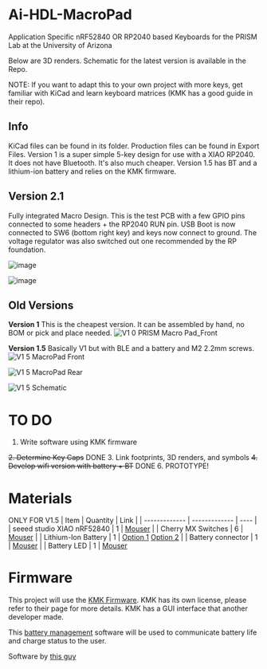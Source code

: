 # Ai-HDL-MacroPad
Application Specific nRF52840 OR RP2040 based Keyboards for the PRISM Lab at the University of Arizona

Below are 3D renders. Schematic for the latest version is available in the Repo.

NOTE: If you want to adapt this to your own project with more keys, get familiar with KiCad and learn keyboard matrices (KMK has a good guide in their repo). 

## Info

KiCad files can be found in its folder. Production files can be found in Export Files. Version 1 is a super simple 5-key design for use with a XIAO RP2040. It does not have Bluetooth. It's also much cheaper. 
Version 1.5 has BT and a lithium-ion battery and relies on the KMK firmware.

## Version 2.1
Fully integrated Macro Design. This is the test PCB with a few GPIO pins connected to some headers + the RP2040 RUN pin. USB Boot is now connected to SW6 (bottom right key) and keys now connect to ground. The voltage regulator was also switched out one recommended by the RP foundation.

![image](https://github.com/user-attachments/assets/35f3860b-f626-47bc-a18d-d1393627ed8c)


![image](https://github.com/user-attachments/assets/0f538f73-ee75-4cbd-8b9e-13c9bf0b029e)




## Old Versions
**Version 1**
This is the cheapest version. It can be assembled by hand, no BOM or pick and place needed.
![V1 0 PRISM Macro Pad_Front](https://github.com/user-attachments/assets/f874fd51-9041-4ddb-8332-def148d5e871)

**Version 1.5**
Basically V1 but with BLE and a battery and M2 2.2mm screws.
![V1 5 MacroPad Front](https://github.com/user-attachments/assets/74f60da3-1517-4a8a-8ceb-e1e1f64ffbd6)

![V1 5 MacroPad Rear](https://github.com/user-attachments/assets/8f847f6d-fa53-45a6-b2bf-48b260a90974)

![V1 5 Schematic](https://github.com/user-attachments/assets/69e37617-77e7-41ba-a750-55ec24ab9309)

# TO DO

1. Write software using KMK firmware

~~2. Determine Key Caps~~ DONE
3. Link footprints, 3D renders, and symbols
~~4. Develop wifi version with battery + BT~~ DONE
6.  PROTOTYPE!


# Materials
ONLY FOR V1.5
| Item  | Quantity | Link |
| ------------- | ------------- | ---- |
| seeed studio XIAO nRF52840  | 1  | [Mouser](https://www.mouser.com/ProductDetail/Seeed-Studio/102010448?qs=Znm5pLBrcAJ5g%252BWAkitg4w%3D%3D)     |
| Cherry MX Switches  | 6  |  [Mouser](https://www.mouser.com/ProductDetail/CHERRY/MX1A-C1NW?qs=sGAEpiMZZMtFyPk3yBMYYJ6eFtqPPgccKDEfiw%252Brqds%3D)    |
| Lithium-Ion Battery | 1 | [Option 1](https://www.digikey.com/en/products/detail/sparkfun-electronics/PRT-13851/6605199) [Option 2](https://www.digikey.com/en/products/detail/adafruit-industries-llc/258/5054544) |
| Battery connector | 1 | [Mouser](https://www.digikey.com/en/products/detail/jst-sales-america-inc/S2B-PH-K-S/926626) |
| Battery LED | 1 | [Mouser](https://www.digikey.com/en/products/detail/sparkfun-electronics/COM-16347/11630204)


# Firmware

This project will use the [KMK Firmware](https://github.com/KMKfw/kmk_firmware).
KMK has its own license, please refer to their page for more details. KMK has a GUI interface that another developer made.

This [battery management](https://github.com/Tjoms99/xiao_sense_nrf52840_battery_lib) software will be used to communicate battery life and charge status to the user.




Software by [this guy](https://github.com/ernesto-martinez1)
